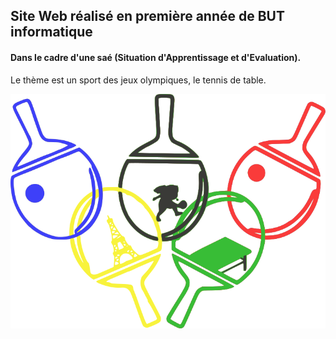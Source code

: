 ## Site Web réalisé en première année de BUT informatique 
#### Dans le cadre d'une saé (Situation d'Apprentissage et d'Evaluation).
Le thème est un sport des jeux olympiques, le tennis de table.

![Image présentation](assets/img/logo_final_simple.png "Photo_Readme")
